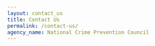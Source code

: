```yaml
---
layout: contact_us
title: Contact Us
permalink: /contact-us/
agency_name: National Crime Prevention Council
---
```

